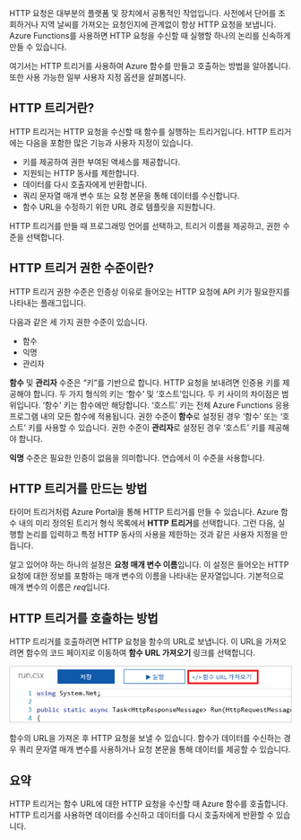 HTTP 요청은 대부분의 플랫폼 및 장치에서 공통적인 작업입니다. 사전에서 단어를 조회하거나 지역 날씨를 가져오는 요청인지에 관계없이 항상 HTTP 요청을 보냅니다. Azure Functions를 사용하면 HTTP 요청을 수신할 때 실행할 하나의 논리를 신속하게 만들 수 있습니다.  

여기서는 HTTP 트리거를 사용하여 Azure 함수를 만들고 호출하는 방법을 알아봅니다. 또한 사용 가능한 일부 사용자 지정 옵션을 살펴봅니다.

## <a name="what-is-an-http-trigger"></a>HTTP 트리거란?

HTTP 트리거는 HTTP 요청을 수신할 때 함수를 실행하는 트리거입니다. HTTP 트리거에는 다음을 포함한 많은 기능과 사용자 지정이 있습니다.

- 키를 제공하여 권한 부여된 액세스를 제공합니다.
- 지원되는 HTTP 동사를 제한합니다.
- 데이터를 다시 호출자에게 반환합니다.
- 쿼리 문자열 매개 변수 또는 요청 본문을 통해 데이터를 수신합니다.
- 함수 URL을 수정하기 위한 URL 경로 템플릿을 지원합니다.

HTTP 트리거를 만들 때 프로그래밍 언어를 선택하고, 트리거 이름을 제공하고, 권한 수준을 선택합니다.

## <a name="what-is-an-http-trigger-authorization-level"></a>HTTP 트리거 권한 수준이란?

HTTP 트리거 권한 수준은 인증상 이유로 들어오는 HTTP 요청에 API 키가 필요한지를 나타내는 플래그입니다.

다음과 같은 세 가지 권한 수준이 있습니다.

- 함수
- 익명
- 관리자

**함수** 및 **관리자** 수준은 “키”를 기반으로 합니다. HTTP 요청을 보내려면 인증용 키를 제공해야 합니다. 두 가지 형식의 키는 ‘함수’ 및 ‘호스트’입니다. 두 키 사이의 차이점은 범위입니다. ‘함수’ 키는 함수에만 해당합니다. ‘호스트’ 키는 전체 Azure Functions 응용 프로그램 내의 모든 함수에 적용됩니다. 권한 수준이 **함수**로 설정된 경우 ‘함수’ 또는 ‘호스트’ 키를 사용할 수 있습니다. 권한 수준이 **관리자**로 설정된 경우 ‘호스트’ 키를 제공해야 합니다.

**익명** 수준은 필요한 인증이 없음을 의미합니다. 연습에서 이 수준을 사용합니다.

## <a name="how-to-create-an-http-trigger"></a>HTTP 트리거를 만드는 방법

타이머 트리거처럼 Azure Portal을 통해 HTTP 트리거를 만들 수 있습니다. Azure 함수 내의 미리 정의된 트리거 형식 목록에서 **HTTP 트리거**를 선택합니다. 그런 다음, 실행할 논리를 입력하고 특정 HTTP 동사의 사용을 제한하는 것과 같은 사용자 지정을 만듭니다. 

알고 있어야 하는 하나의 설정은 **요청 매개 변수 이름**입니다. 이 설정은 들어오는 HTTP 요청에 대한 정보를 포함하는 매개 변수의 이름을 나타내는 문자열입니다. 기본적으로 매개 변수의 이름은 *req*입니다.

## <a name="how-to-invoke-an-http-trigger"></a>HTTP 트리거를 호출하는 방법

HTTP 트리거를 호출하려면 HTTP 요청을 함수의 URL로 보냅니다. 이 URL을 가져오려면 함수의 코드 페이지로 이동하여 **함수 URL 가져오기** 링크를 선택합니다.

![함수의 URL 찾기](../media/5-function-url.png)

함수의 URL을 가져온 후 HTTP 요청을 보낼 수 있습니다. 함수가 데이터를 수신하는 경우 쿼리 문자열 매개 변수를 사용하거나 요청 본문을 통해 데이터를 제공할 수 있습니다.

## <a name="summary"></a>요약

HTTP 트리거는 함수 URL에 대한 HTTP 요청을 수신할 때 Azure 함수를 호출합니다. HTTP 트리거를 사용하면 데이터를 수신하고 데이터를 다시 호출자에게 반환할 수 있습니다.

